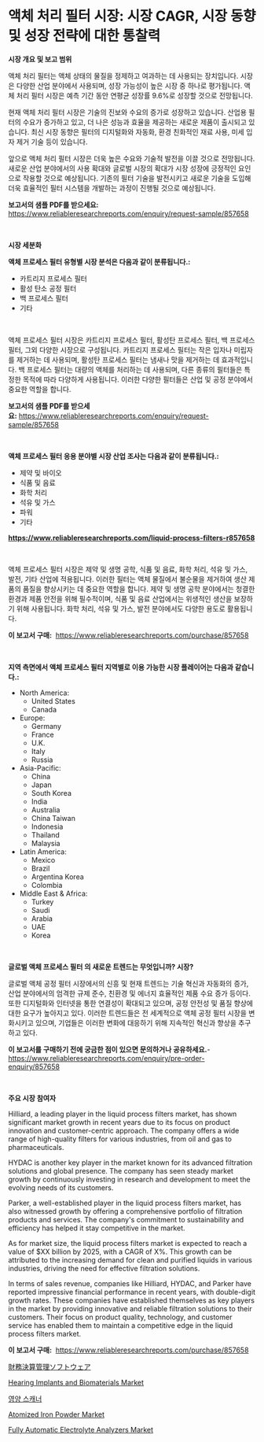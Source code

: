 <p><h1>액체 처리 필터 시장: 시장 CAGR, 시장 동향 및 성장 전략에 대한 통찰력</h1></p><p><strong>시장 개요 및 보고 범위</strong></p>
<p><p>액체 처리 필터는 액체 상태의 물질을 정제하고 여과하는 데 사용되는 장치입니다. 시장은 다양한 산업 분야에서 사용되며, 성장 가능성이 높은 시장 중 하나로 평가됩니다. 액체 처리 필터 시장은 예측 기간 동안 연평균 성장률 9.6%로 성장할 것으로 전망됩니다. </p><p>현재 액체 처리 필터 시장은 기술의 진보와 수요의 증가로 성장하고 있습니다. 산업용 필터의 수요가 증가하고 있고, 더 나은 성능과 효율을 제공하는 새로운 제품이 출시되고 있습니다. 최신 시장 동향은 필터의 디지털화와 자동화, 환경 친화적인 재료 사용, 미세 입자 제거 기술 등이 있습니다. </p><p>앞으로 액체 처리 필터 시장은 더욱 높은 수요와 기술적 발전을 이끌 것으로 전망됩니다. 새로운 산업 분야에서의 사용 확대와 글로벌 시장의 확대가 시장 성장에 긍정적인 요인으로 작용할 것으로 예상됩니다. 기존의 필터 기술을 발전시키고 새로운 기술을 도입해 더욱 효율적인 필터 시스템을 개발하는 과정이 진행될 것으로 예상됩니다.</p></p>
<p><strong>보고서의 샘플 PDF를 받으세요:</strong> <a href="https://www.reliableresearchreports.com/enquiry/request-sample/857658">https://www.reliableresearchreports.com/enquiry/request-sample/857658</a></p>
<p>&nbsp;</p>
<p><strong>시장 세분화</strong></p>
<p><strong>액체 프로세스 필터 유형별 시장 분석은 다음과 같이 분류됩니다.:</strong></p>
<p><ul><li>카트리지 프로세스 필터</li><li>활성 탄소 공정 필터</li><li>백 프로세스 필터</li><li>기타</li></ul></p>
<p>&nbsp;</p>
<p><p>액체 프로세스 필터 시장은 카트리지 프로세스 필터, 활성탄 프로세스 필터, 백 프로세스 필터, 그외 다양한 시장으로 구성됩니다. 카트리지 프로세스 필터는 작은 입자나 미립자를 제거하는 데 사용되며, 활성탄 프로세스 필터는 냄새나 맛을 제거하는 데 효과적입니다. 백 프로세스 필터는 대량의 액체를 처리하는 데 사용되며, 다른 종류의 필터들은 특정한 목적에 따라 다양하게 사용됩니다. 이러한 다양한 필터들은 산업 및 공정 분야에서 중요한 역할을 합니다.</p></p>
<p><strong>보고서의 샘플 PDF를 받으세요:</strong>&nbsp;<a href="https://www.reliableresearchreports.com/enquiry/request-sample/857658">https://www.reliableresearchreports.com/enquiry/request-sample/857658</a></p>
<p>&nbsp;</p>
<p><strong> 액체 프로세스 필터 응용 분야별 시장 산업 조사는 다음과 같이 분류됩니다.:</strong></p>
<p><ul><li>제약 및 바이오</li><li>식품 및 음료</li><li>화학 처리</li><li>석유 및 가스</li><li>파워</li><li>기타</li></ul></p>
<p><strong><a href="https://www.reliableresearchreports.com/liquid-process-filters-r857658">https://www.reliableresearchreports.com/liquid-process-filters-r857658</a></strong></p>
<p>&nbsp;</p>
<p><p>액체 프로세스 필터 시장은 제약 및 생명 공학, 식품 및 음료, 화학 처리, 석유 및 가스, 발전, 기타 산업에 적용됩니다. 이러한 필터는 액체 물질에서 불순물을 제거하여 생산 제품의 품질을 향상시키는 데 중요한 역할을 합니다. 제약 및 생명 공학 분야에서는 청결한 환경과 제품 안전을 위해 필수적이며, 식품 및 음료 산업에서는 위생적인 생산을 보장하기 위해 사용됩니다. 화학 처리, 석유 및 가스, 발전 분야에서도 다양한 용도로 활용됩니다.</p></p>
<p><strong>이 보고서 구매:</strong>&nbsp; <a href="https://www.reliableresearchreports.com/purchase/857658">https://www.reliableresearchreports.com/purchase/857658</a></p>
<p>&nbsp;</p>
<p><strong>지역 측면에서 액체 프로세스 필터 지역별로 이용 가능한 시장 플레이어는 다음과 같습니다.:</strong></p>
<p><ul>
    <li>
        North America:
        <ul>
            <li>United States</li>
            <li>Canada</li>
        </ul>
    </li>
    <li>
        Europe:
        <ul>
            <li>Germany</li>
            <li>France</li>
            <li>U.K.</li>
            <li>Italy</li>
            <li>Russia</li>
        </ul>
    </li>
    <li>
        Asia-Pacific:
        <ul>
            <li>China</li>
            <li>Japan</li>
            <li>South Korea</li>
            <li>India</li>
            <li>Australia</li>
            <li>China Taiwan</li>
            <li>Indonesia</li>
            <li>Thailand</li>
            <li>Malaysia</li>
        </ul>
    </li>
    <li>
        Latin America:
        <ul>
            <li>Mexico</li>
            <li>Brazil</li>
            <li>Argentina Korea</li>
            <li>Colombia</li>
        </ul>
    </li>
    <li>
        Middle East & Africa:
        <ul>
            <li>Turkey</li>
            <li>Saudi</li>
            <li>Arabia</li>
            <li>UAE</li>
            <li>Korea</li>
        </ul>
    </li>
    </ul></p>
<p>&nbsp;</p>
<p><strong>글로벌 액체 프로세스 필터 의 새로운 트렌드는 무엇입니까? 시장?</strong></p>
<p><p>글로벌 액체 공정 필터 시장에서의 신흥 및 현재 트렌드는 기술 혁신과 자동화의 증가, 산업 분야에서의 엄격한 규제 준수, 친환경 및 에너지 효율적인 제품 수요 증가 등이다. 또한 디지털화와 인터넷을 통한 연결성이 확대되고 있으며, 공정 안전성 및 품질 향상에 대한 요구가 높아지고 있다. 이러한 트렌드들은 전 세계적으로 액체 공정 필터 시장을 변화시키고 있으며, 기업들은 이러한 변화에 대응하기 위해 지속적인 혁신과 향상을 추구하고 있다.</p></p>
<p><strong>이 보고서를 구매하기 전에 궁금한 점이 있으면 문의하거나 공유하세요.</strong>- <a href="https://www.reliableresearchreports.com/enquiry/pre-order-enquiry/857658">https://www.reliableresearchreports.com/enquiry/pre-order-enquiry/857658</a></p>
<p>&nbsp;</p>
<p><strong>주요 시장 참여자</strong></p>
<p><p>Hilliard, a leading player in the liquid process filters market, has shown significant market growth in recent years due to its focus on product innovation and customer-centric approach. The company offers a wide range of high-quality filters for various industries, from oil and gas to pharmaceuticals.</p><p>HYDAC is another key player in the market known for its advanced filtration solutions and global presence. The company has seen steady market growth by continuously investing in research and development to meet the evolving needs of its customers.</p><p>Parker, a well-established player in the liquid process filters market, has also witnessed growth by offering a comprehensive portfolio of filtration products and services. The company's commitment to sustainability and efficiency has helped it stay competitive in the market.</p><p>As for market size, the liquid process filters market is expected to reach a value of $XX billion by 2025, with a CAGR of X%. This growth can be attributed to the increasing demand for clean and purified liquids in various industries, driving the need for effective filtration solutions.</p><p>In terms of sales revenue, companies like Hilliard, HYDAC, and Parker have reported impressive financial performance in recent years, with double-digit growth rates. These companies have established themselves as key players in the market by providing innovative and reliable filtration solutions to their customers. Their focus on product quality, technology, and customer service has enabled them to maintain a competitive edge in the liquid process filters market.</p></p>
<p><strong>이 보고서 구매:</strong>&nbsp;&nbsp;<a href="https://www.reliableresearchreports.com/purchase/857658">https://www.reliableresearchreports.com/purchase/857658</a></p>
<p><p><a href="https://github.com/AaronVargas43/Market-Research-Report-List-1/blob/main/548900423863.md">財務決算管理ソフトウェア</a></p><p><a href="https://github.com/gdfhhhj/Market-Research-Report-List-4/blob/main/hearing-implants-and-biomaterials-market.md">Hearing Implants and Biomaterials Market</a></p><p><a href="https://github.com/JackieFauhey9089475/Market-Research-Report-List-1/blob/main/712647121573.md">영양 스캐너</a></p><p><a href="https://issuu.com/reportprime-2/docs/atomized-iron-powder-market-size-2030.pptx">Atomized Iron Powder Market</a></p><p><a href="https://github.com/julyju69/Market-Research-Report-List-2/blob/main/fully-automatic-electrolyte-analyzers-market.md">Fully Automatic Electrolyte Analyzers Market</a></p></p>